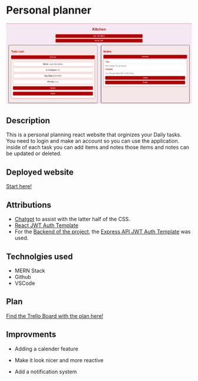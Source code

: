# Personal planner 

![alt text](image.png)

## Description 
This is a personal planning react website that orginizes your Daily tasks. You need to login and make an account so you can use the application. inside of each task you can add items and notes those items and notes can be updated or deleted.


## Deployed website 
[Start here!](https://personal-planner-react-frontend.vercel.app/)


## Attributions
* [Chatgpt](https://chatgpt.com/) to assist with the latter half of the CSS.
* [React JWT Auth Template](https://github.com/SEB-10-Bahrain/react-jwt-auth-template)
* For the [Backend of the project](https://github.com/KhalilKhunji/Personal-Planner-API-Backend), the [Express API JWT Auth Template](https://github.com/SEB-10-Bahrain/express-api-jwt-auth-template) was used.

## Technolgies used 
- MERN Stack 
- Github
- VSCode

## Plan
[Find the Trello Board with the plan here!](https://trello.com/b/3vFH3eQh/personal-planner-project)


## Improvments 
- Adding a calender feature 

- Make it look nicer and more reactive 

- Add a notification system 
